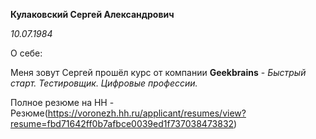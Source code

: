 **Кулаковский Сергей Александрович**

*10.07.1984*

О себе:

Меня зовут Сергей прошёл курс от компании **Geekbrains** - *Быстрый старт. Тестировщик. Цифровые профессии.*

Полное резюме на HH - Резюме(https://voronezh.hh.ru/applicant/resumes/view?resume=fbd71642ff0b7afbce0039ed1f737038473832)
